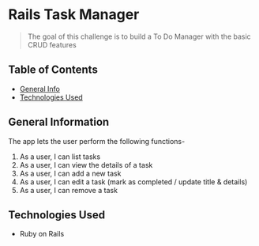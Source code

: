 # Rails Task Manager  

> The goal of this challenge is to build a To Do Manager with the basic CRUD features


## Table of Contents
* [General Info](#general-information)
* [Technologies Used](#technologies-used)


## General Information
The app lets the user perform the following functions- 

1. As a user, I can list tasks
2. As a user, I can view the details of a task
3. As a user, I can add a new task
4. As a user, I can edit a task (mark as completed / update title & details)
5. As a user, I can remove a task


## Technologies Used
- Ruby on Rails

